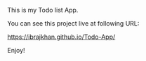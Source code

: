 This is my Todo list App.

You can see this project live at following URL:

https://ibrajkhan.github.io/Todo-App/

Enjoy!